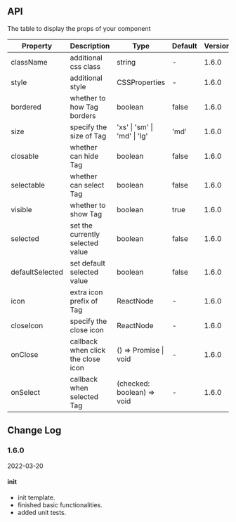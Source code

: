 ## API

The table to display the props of your component

| Property        | Description                        | Type                         | Default | Version |
| --------------- | ---------------------------------- | ---------------------------- | ------- | ------- |
| className       | additional css class               | string                       | -       | 1.6.0   |
| style           | additional style                   | CSSProperties                | -       | 1.6.0   |
| bordered        | whether to how Tag borders         | boolean                      | false   | 1.6.0   |
| size            | specify the size of Tag            | 'xs' \| 'sm' \| 'md' \| 'lg' | 'md'    | 1.6.0   |
| closable        | whether can hide Tag               | boolean                      | false   | 1.6.0   |
| selectable      | whether can select Tag             | boolean                      | false   | 1.6.0   |
| visible         | whether to show Tag                | boolean                      | true    | 1.6.0   |
| selected        | set the currently selected value   | boolean                      | false   | 1.6.0   |
| defaultSelected | set default selected value         | boolean                      | false   | 1.6.0   |
| icon            | extra icon prefix of Tag           | ReactNode                    | -       | 1.6.0   |
| closeIcon       | specify the close icon             | ReactNode                    | -       | 1.6.0   |
| onClose         | callback when click the close icon | () => Promise \| void        | -       | 1.6.0   |
| onSelect        | callback when selected Tag         | (checked: boolean) => void   | -       | 1.6.0   |

## Change Log

### 1.6.0

2022-03-20

#### init

- init template.
- finished basic functionalities.
- added unit tests.
